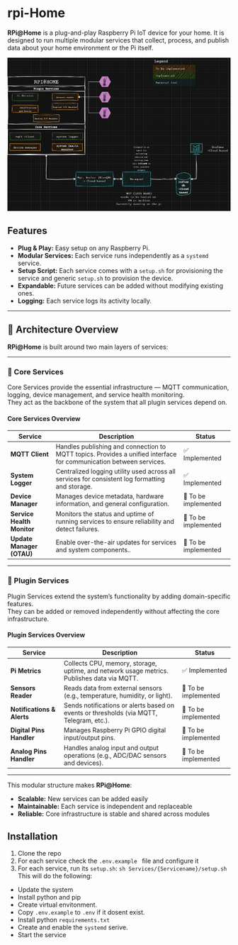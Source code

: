 # rpi-Home

**RPi@Home** is a plug-and-play Raspberry Pi IoT device for your home. It is designed to run multiple modular services that collect, process, and publish data about your home environment or the Pi itself.  

![alt text](docs/Project_architecture.png)

## Features

- **Plug & Play:** Easy setup on any Raspberry Pi.
- **Modular Services:** Each service runs independently as a `systemd` service.
- **Setup Script:** Each service comes with a `setup.sh` for provisioning the service and generic `setup.sh` to provision the device.
- **Expandable:** Future services can be added without modifying existing ones.
- **Logging:** Each service logs its activity locally.

---
## 🧩 Architecture Overview

**RPi@Home** is built around two main layers of services:

---

### 🧠 Core Services
Core Services provide the essential infrastructure — MQTT communication, logging, device management, and service health monitoring.  
They act as the backbone of the system that all plugin services depend on.

#### Core Services Overview
| Service | Description | Status |
|----------|--------------|---------|
| **MQTT Client** | Handles publishing and connection to MQTT topics. Provides a unified interface for communication between services. | ✅ Implemented |
| **System Logger** | Centralized logging utility used across all services for consistent log formatting and storage. | ✅ Implemented |
| **Device Manager** | Manages device metadata, hardware information, and general configuration. | 🚧 To be implemented |
| **Service Health Monitor** | Monitors the status and uptime of running services to ensure reliability and detect failures. | 🚧 To be implemented |
| **Update Manager (OTAU)** | Enable over-the-air updates for services and system components.. | 🚧 To be implemented |


---

### 🧩 Plugin Services
Plugin Services extend the system’s functionality by adding domain-specific features.  
They can be added or removed independently without affecting the core infrastructure.

#### Plugin Services Overview
| Service | Description | Status |
|----------|--------------|---------|
| **Pi Metrics** | Collects CPU, memory, storage, uptime, and network usage metrics. Publishes data via MQTT. | ✅ Implemented |
| **Sensors Reader** | Reads data from external sensors (e.g., temperature, humidity, or light). | 🚧 To be implemented |
| **Notifications & Alerts** | Sends notifications or alerts based on events or thresholds (via MQTT, Telegram, etc.). | 🚧 To be implemented |
| **Digital Pins Handler** | Manages Raspberry Pi GPIO digital input/output pins. | 🚧 To be implemented |
| **Analog Pins Handler** | Handles analog input and output operations (e.g., ADC/DAC sensors and devices). | 🚧 To be implemented |

---

This modular structure makes **RPi@Home**:
- **Scalable:** New services can be added easily  
- **Maintainable:** Each service is independent and replaceable  
- **Reliable:** Core infrastructure is stable and shared across modules



## Installation

1. Clone the repo
2. For each service check the ```.env.example ``` file and configure it 
3. For each service, run its ```setup.sh```:
```sh Services/{Servicename}/setup.sh```
  This will do the following:
  - Update the system
  - Install python and pip
  - Create virtual envitonment.
  - Copy ```.env.example``` to ```.env``` if it dosent exist.
  - Install python ```requirements.txt```
  - Create and enable the ```systemd``` serive.
  - Start the service
   


